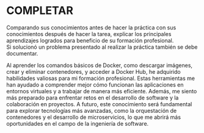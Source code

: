 # COMPLETAR  
Comparando sus conocimientos antes de hacer la práctica con sus conocimientos después de hacer la tarea, explicar los principales aprendizajes logrados para beneficio de su formación profesional.  
Si solucionó un problema presentado al realizar la práctica también se debe documentar.

Al aprender los comandos básicos de Docker, como descargar imágenes, crear y eliminar contenedores, y acceder a Docker Hub, he adquirido habilidades valiosas para mi formación profesional. Estas herramientas me han ayudado a comprender mejor cómo funcionan las aplicaciones en entornos virtuales y a trabajar de manera más eficiente. Además, me siento más preparado para enfrentar retos en el desarrollo de software y la colaboración en proyectos. A futuro, este conocimiento será fundamental para explorar tecnologías más avanzadas, como la orquestación de contenedores y el desarrollo de microservicios, lo que me abrirá más oportunidades en el campo de la ingeniería de software.
